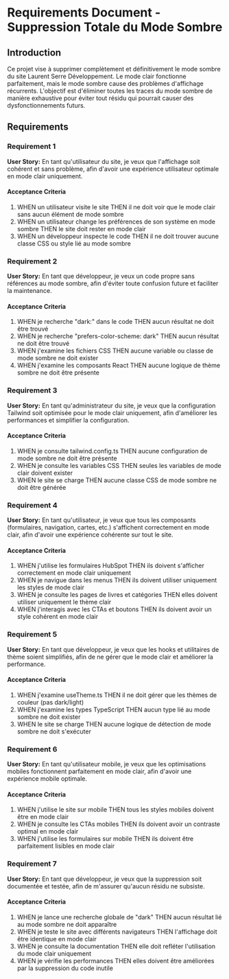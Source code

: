 # Requirements Document - Suppression Totale du Mode Sombre

## Introduction

Ce projet vise à supprimer complètement et définitivement le mode sombre du site Laurent Serre Développement. Le mode clair fonctionne parfaitement, mais le mode sombre cause des problèmes d'affichage récurrents. L'objectif est d'éliminer toutes les traces du mode sombre de manière exhaustive pour éviter tout résidu qui pourrait causer des dysfonctionnements futurs.

## Requirements

### Requirement 1

**User Story:** En tant qu'utilisateur du site, je veux que l'affichage soit cohérent et sans problème, afin d'avoir une expérience utilisateur optimale en mode clair uniquement.

#### Acceptance Criteria

1. WHEN un utilisateur visite le site THEN il ne doit voir que le mode clair sans aucun élément de mode sombre
2. WHEN un utilisateur change les préférences de son système en mode sombre THEN le site doit rester en mode clair
3. WHEN un développeur inspecte le code THEN il ne doit trouver aucune classe CSS ou style lié au mode sombre

### Requirement 2

**User Story:** En tant que développeur, je veux un code propre sans références au mode sombre, afin d'éviter toute confusion future et faciliter la maintenance.

#### Acceptance Criteria

1. WHEN je recherche "dark:" dans le code THEN aucun résultat ne doit être trouvé
2. WHEN je recherche "prefers-color-scheme: dark" THEN aucun résultat ne doit être trouvé
3. WHEN j'examine les fichiers CSS THEN aucune variable ou classe de mode sombre ne doit exister
4. WHEN j'examine les composants React THEN aucune logique de thème sombre ne doit être présente

### Requirement 3

**User Story:** En tant qu'administrateur du site, je veux que la configuration Tailwind soit optimisée pour le mode clair uniquement, afin d'améliorer les performances et simplifier la configuration.

#### Acceptance Criteria

1. WHEN je consulte tailwind.config.ts THEN aucune configuration de mode sombre ne doit être présente
2. WHEN je consulte les variables CSS THEN seules les variables de mode clair doivent exister
3. WHEN le site se charge THEN aucune classe CSS de mode sombre ne doit être générée

### Requirement 4

**User Story:** En tant qu'utilisateur, je veux que tous les composants (formulaires, navigation, cartes, etc.) s'affichent correctement en mode clair, afin d'avoir une expérience cohérente sur tout le site.

#### Acceptance Criteria

1. WHEN j'utilise les formulaires HubSpot THEN ils doivent s'afficher correctement en mode clair uniquement
2. WHEN je navigue dans les menus THEN ils doivent utiliser uniquement les styles de mode clair
3. WHEN je consulte les pages de livres et catégories THEN elles doivent utiliser uniquement le thème clair
4. WHEN j'interagis avec les CTAs et boutons THEN ils doivent avoir un style cohérent en mode clair

### Requirement 5

**User Story:** En tant que développeur, je veux que les hooks et utilitaires de thème soient simplifiés, afin de ne gérer que le mode clair et améliorer la performance.

#### Acceptance Criteria

1. WHEN j'examine useTheme.ts THEN il ne doit gérer que les thèmes de couleur (pas dark/light)
2. WHEN j'examine les types TypeScript THEN aucun type lié au mode sombre ne doit exister
3. WHEN le site se charge THEN aucune logique de détection de mode sombre ne doit s'exécuter

### Requirement 6

**User Story:** En tant qu'utilisateur mobile, je veux que les optimisations mobiles fonctionnent parfaitement en mode clair, afin d'avoir une expérience mobile optimale.

#### Acceptance Criteria

1. WHEN j'utilise le site sur mobile THEN tous les styles mobiles doivent être en mode clair
2. WHEN je consulte les CTAs mobiles THEN ils doivent avoir un contraste optimal en mode clair
3. WHEN j'utilise les formulaires sur mobile THEN ils doivent être parfaitement lisibles en mode clair

### Requirement 7

**User Story:** En tant que développeur, je veux que la suppression soit documentée et testée, afin de m'assurer qu'aucun résidu ne subsiste.

#### Acceptance Criteria

1. WHEN je lance une recherche globale de "dark" THEN aucun résultat lié au mode sombre ne doit apparaître
2. WHEN je teste le site avec différents navigateurs THEN l'affichage doit être identique en mode clair
3. WHEN je consulte la documentation THEN elle doit refléter l'utilisation du mode clair uniquement
4. WHEN je vérifie les performances THEN elles doivent être améliorées par la suppression du code inutile